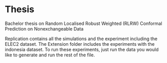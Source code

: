 # Thesis

Bachelor thesis on Random Localised Robust Weighted (RLRW) Conformal Prediction on Nonexchangeable Data 



Replication contains all the simulations and the experiment including the ELEC2 dataset. The Extension folder includes the experiments with the indonesia dataset. To run these experiments, just run the data you would like to generate and run the rest of the file. 
